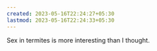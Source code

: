 ```yaml
---
created: 2023-05-16T22:24:27+05:30
lastmod: 2023-05-16T22:24:33+05:30
---
```


Sex in termites is more interesting than I thought.
